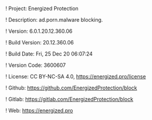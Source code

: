 ! Project: Energized Protection

! Description: ad.porn.malware blocking.

! Version: 6.0.1.20.12.360.06

! Build Version: 20.12.360.06

! Build Date: Fri, 25 Dec 20 06:07:24

! Version Code: 3600607

! License: CC BY-NC-SA 4.0, https://energized.pro/license

! Github: https://github.com/EnergizedProtection/block

! Gitlab: https://gitlab.com/EnergizedProtection/block


! Web: https://energized.pro
